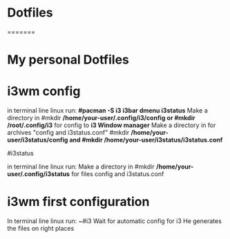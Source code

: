 # Dotfiles
=======
# My personal Dotfiles

# i3wm config

in terminal line linux run:
<b>#pacman -S i3 i3bar dmenu i3status</b>
Make a directory in #mkdir <b>/home/your-user/.config/i3/config or #mkdir /root/.config/i3</b> for config to <strong>i3 Window manager</strong>
Make a directory in for archives "config and i3status.conf" #mkdir <b>/home/your-user/i3status/config and #mkdir /home/your-user/i3status/i3status.conf</b>

#i3status

in terminal line linux run:
Make a directory in #mkdir <b>/home/your-user/.config/i3status</b> for files config and i3status.conf

# i3wm first configuration

In terminal line linux run:
~#i3 
Wait for automatic config for i3
He generates the files on right places
